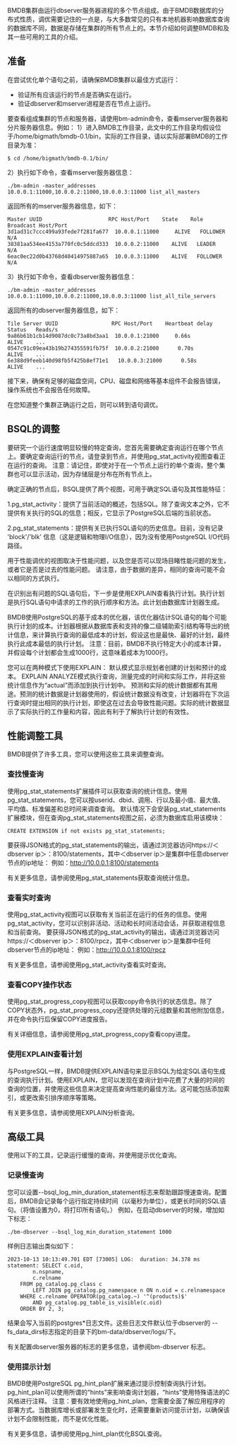 BMDB集群由运行dbserver服务器进程的多个节点组成。由于BMDB数据库的分布式性质，调优需要记住的一点是，与大多数常见的只有本地机器影响数据库查询的数据库不同，数据是存储在集群的所有节点上的。本节介绍如何调整BMDB和及其一些可用的工具的介绍。

## **准备**

在尝试优化单个语句之前，请确保BMDB集群以最佳方式运行：

* 验证所有应该运行的节点是否确实在运行。
* 验证dbserver和mserver进程是否在节点上运行。

要查看组成集群的节点和服务器，请使用bm-admin命令，查看mserver服务器和分片服务器信息。例如：
1）进入BMDB工作目录，此文中的工作目录均假设位于/home/bigmath/bmdb-0.1/bin，实际的工作目录，请以实际部署BMDB的工作目录为准：

```
$ cd /home/bigmath/bmdb-0.1/bin/
```

2）执行如下命令，查看mserver服务器信息：

```
./bm-admin -master_addresses 10.0.0.1:11000,10.0.0.2:11000,10.0.0.3:11000 list_all_masters
```

返回所有的mserver服务器信息，如下：

```
Master UUID                     RPC Host/Port    State    Role          Broadcast Host/Port 
3d1ad31c7ccc499a93fede7f281fa677  10.0.0.1:11000     ALIVE   FOLLOWER        N/A                 
38381aa534ee4153a770fc0c5ddcd333  10.0.0.2:11000    ALIVE   LEADER           N/A                 
6eac0ec22d0b43768d40414975887a65  10.0.0.3:11000    ALIVE   FOLLOWER        N/A  
```

3）执行如下命令，查看dbserver服务器信息：

```
./bm-admin -master_addresses 10.0.0.1:11000,10.0.0.2:11000,10.0.0.3:11000 list_all_tile_servers
```

返回所有的dbserver服务器信息，如下：

```
Tile Server UUID                 RPC Host/Port    Heartbeat delay  Status   Reads/s  
9a86b61b1cb14d9087dc0c73a8bd3aa1  10.0.0.1:21000     0.66s           ALIVE    ...
0547c91c09ea43b19b274355591fb75f  10.0.0.2:21000      0.70s           ALIVE    ...
6e388d9feeb140d98fb5f425b8ef71e1   10.0.0.3:21000      0.58s           ALIVE    ...
```

接下来，确保有足够的磁盘空间，CPU、磁盘和网络等基本组件不会报告错误，操作系统也不会报告任何故障。 

在您知道整个集群正确运行之后，则可以转到语句调优。

## **BSQL的调整**

要研究一个运行速度明显较慢的特定查询，您首先需要确定查询运行在哪个节点上。要确定查询运行的节点，请登录到节点，并使用pg_stat_activity视图查看正在运行的查询。
注意：请记住，即使对于在一个节点上运行的单个查询，整个集群也可以显示活动，因为存储层是分布在所有节点上。

确定正确的节点后，BSQL提供了两个视图，可用于确定SQL语句及其性能特征：

1.pg_stat_activity：提供了当前活动的概述，包括SQL。除了查询文本之外，它不提供有关执行的SQL的信息；相反，它显示了PostgreSQL后端的当前状态。

2.pg_stat_statements：提供有关已执行SQL语句的历史信息。目前，没有记录 'block'/'blk' 信息（这是逻辑和物理I/O信息），因为没有使用PostgreSQL I/O代码路径。

用于性能调优的视图取决于性能问题，以及您是否可以现场目睹性能问题的发生，或者它是否是过去的性能问题。
请注意，由于数据的差异，相同的查询可能不会以相同的方式执行。

在识别出有问题的SQL语句后，下一步是使用EXPLAIN查看执行计划。执行计划是执行SQL语句中请求的工作的执行顺序和方法。此计划由数据库计划器生成。

BMDB使用PostgreSQL的基于成本的优化器，该优化器估计SQL语句的每个可能执行计划的成本。计划器根据从数据库表和支持的像二级辅助索引结构等导出的统计信息，来计算执行查询的最低成本的计划，假设这也是最快、最好的计划，最终执行此成本最低的执行计划。
注意：目前，BMDB不执行特定大小的成本计算，并假设每个计划都会生成1000行，这意味着成本为1000行。 

您可以在两种模式下使用EXPLAIN：
默认模式显示规划者创建的计划和预计的成本。
EXPLAIN ANALYZE模式执行查询，测量完成的时间和实际工作，并将这些统计信息作为“actual”而添加到执行计划中。
预测和实际的统计数据都有其用途。预测的统计数据是计划器使用的，假设统计数据没有改变，计划器将在下次运行查询时提出相同的执行计划，即使这在过去会导致性能问题。实际的统计数据显示了实际执行的工作量和内容，因此有利于了解执行计划的有效性。

## **性能调整工具**

BMDB提供了许多工具，您可以使用这些工具来调整查询。

### **查找慢查询**

使用pg_stat_statements扩展插件可以获取查询的统计信息。使用pg_stat_statements，您可以按userid、dbid、调用、行以及最小值、最大值、平均值、标准偏差和总时间来调查查询。
默认情况下会安装pg_stat_statements扩展模块，但在查询pg_stat_statements视图之前，必须为数据库启用该模块：

```
CREATE EXTENSION if not exists pg_stat_statements;
```

要获得JSON格式的pg_stat_statements的输出，请通过浏览器访问https://＜dbserver ip＞：8100/statements，其中＜dbserver ip＞是集群中任意dbserver节点的ip地址：
例如：http://10.0.0.1:8100/statements

有关更多信息，请参阅使用pg_stat_statements获取查询统计信息。

### **查看实时查询**

使用pg_stat_activity视图可以获取有关当前正在运行的任务的信息。使用pg_stat_activity，您可以识别非活动、活动和长时间活动会话，并获取进程信息和当前查询。
要获得JSON格式的pg_stat_activity的输出，请通过浏览器访问https://＜dbserver ip＞：8100/rpcz，其中＜dbserver ip＞是集群中任何dbserver节点的ip地址：
例如：http://10.0.0.1:8100/rpcz

有关更多信息，请参阅使用pg_stat_activity查看实时查询。 

### **查看COPY操作状态**

使用pg_stat_progress_copy视图可以获取copy命令执行的状态信息。除了COPY状态外，pg_stat_progress_copy还提供处理的元组数量和其他附加信息，并在命令执行后保留COPY进度报告。

有关详细信息，请参阅使用pg_stat_progress_copy查看copy进度。

### **使用EXPLAIN查看计划**

与PostgreSQL一样，BMDB提供EXPLAIN语句来显示BSQL为给定SQL语句生成的查询执行计划。使用EXPLAIN，您可以发现在查询计划中花费了大量的时间的查询的位置，并使用这些信息来决定提高查询性能的最佳方法。这可能包括添加索引，或更改索引排序顺序等策略。

有关更多信息，请参阅使用EXPLAIN分析查询。

## **高级工具**

使用以下的工具，记录运行缓慢的查询，并使用提示优化查询。

### **记录慢查询**

您可以设置--bsql_log_min_duration_statement标志来帮助跟踪慢速查询。配置后，BMDB会记录每个运行指定持续时间（以毫秒为单位），或更长时间的SQL语句。（将值设置为0，将打印所有语句。）
例如，在启动dbserver的时候，增加如下标志：

```
./bm-dbserver --bsql_log_min_duration_statement 1000
```

样例日志输出类似如下：

```
2023-10-13 10:13:49.701 EDT [73005] LOG:  duration: 34.378 ms  statement: SELECT c.oid,
        n.nspname,
        c.relname
    FROM pg_catalog.pg_class c
        LEFT JOIN pg_catalog.pg_namespace n ON n.oid = c.relnamespace
    WHERE c.relname OPERATOR(pg_catalog.~) '^(products)$'
        AND pg_catalog.pg_table_is_visible(c.oid)
    ORDER BY 2, 3;
```

结果会写入当前的postgres*日志文件。这些日志文件默认位于dbserver的 --fs_data_dirs标志指定的目录下的bm-data/dbserver/logs/下。

有关配置dbserver服务器的标志的更多信息，请参阅bm-dbserver 标志。

### **使用提示计划**

BMDB使用PostgreSQL pg_hint_plan扩展来通过提示控制查询执行计划。
pg_hint_plan可以使用所谓的“hints”来影响查询计划器，“hints”使用特殊语法的C风格进行注释。 
注意：要有效地使用pg_hint_plan，您需要全面了解应用程序的部署方式。当数据库增长或部署发生变化时，还需要重新访问提示计划，以确保该计划不会限制性能，而不是优化性能。

有关更多信息，请参阅使用pg_hint_plan优化BSQL查询。
